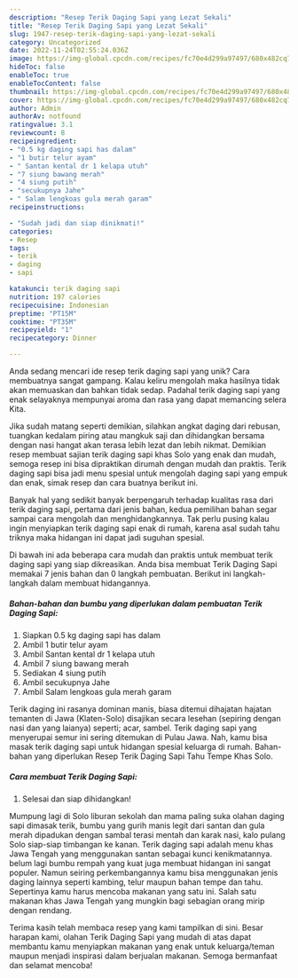 ```yaml
---
description: "Resep Terik Daging Sapi yang Lezat Sekali"
title: "Resep Terik Daging Sapi yang Lezat Sekali"
slug: 1947-resep-terik-daging-sapi-yang-lezat-sekali
category: Uncategorized
date: 2022-11-24T02:55:24.036Z
image: https://img-global.cpcdn.com/recipes/fc70e4d299a97497/680x482cq70/terik-daging-sapi-foto-resep-utama.jpg
hideToc: false
enableToc: true
enableTocContent: false
thumbnail: https://img-global.cpcdn.com/recipes/fc70e4d299a97497/680x482cq70/terik-daging-sapi-foto-resep-utama.jpg
cover: https://img-global.cpcdn.com/recipes/fc70e4d299a97497/680x482cq70/terik-daging-sapi-foto-resep-utama.jpg
author: Admin
authorAv: notfound
ratingvalue: 3.1
reviewcount: 8
recipeingredient:
- "0.5 kg daging sapi has dalam"
- "1 butir telur ayam"
- " Santan kental dr 1 kelapa utuh"
- "7 siung bawang merah"
- "4 siung putih"
- "secukupnya Jahe"
- " Salam lengkoas gula merah garam"
recipeinstructions:

- "Sudah jadi dan siap dinikmati!"
categories:
- Resep
tags:
- terik
- daging
- sapi

katakunci: terik daging sapi 
nutrition: 197 calories
recipecuisine: Indonesian
preptime: "PT15M"
cooktime: "PT35M"
recipeyield: "1"
recipecategory: Dinner

---
```





Anda sedang mencari ide resep terik daging sapi yang unik? Cara membuatnya sangat gampang. Kalau keliru mengolah maka hasilnya tidak akan memuaskan dan bahkan tidak sedap. Padahal terik daging sapi yang enak selayaknya mempunyai aroma dan rasa yang dapat memancing selera Kita.





Jika sudah matang seperti demikian, silahkan angkat daging dari rebusan, tuangkan kedalam piring atau mangkuk saji dan dihidangkan bersama dengan nasi hangat akan terasa lebih lezat dan lebih nikmat. Demikian resep membuat sajian terik daging sapi khas Solo yang enak dan mudah, semoga resep ini bisa dipraktikan dirumah dengan mudah dan praktis. Terik daging sapi bisa jadi menu spesial untuk mengolah daging sapi yang empuk dan enak, simak resep dan cara buatnya berikut ini.

Banyak hal yang sedikit banyak berpengaruh terhadap kualitas rasa dari terik daging sapi, pertama dari jenis bahan, kedua pemilihan bahan segar sampai cara mengolah dan menghidangkannya. Tak perlu pusing kalau ingin menyiapkan terik daging sapi enak di rumah, karena asal sudah tahu triknya maka hidangan ini dapat jadi suguhan spesial.






Di bawah ini ada beberapa cara mudah dan praktis untuk membuat terik daging sapi yang siap dikreasikan. Anda bisa membuat Terik Daging Sapi memakai 7 jenis bahan dan 0 langkah pembuatan. Berikut ini langkah-langkah dalam membuat hidangannya.

<!--inarticleads1-->

##### Bahan-bahan dan bumbu yang diperlukan dalam pembuatan Terik Daging Sapi:

1. Siapkan 0.5 kg daging sapi has dalam
1. Ambil 1 butir telur ayam
1. Ambil  Santan kental dr 1 kelapa utuh
1. Ambil 7 siung bawang merah
1. Sediakan 4 siung putih
1. Ambil secukupnya Jahe
1. Ambil  Salam lengkoas gula merah garam


Terik daging ini rasanya dominan manis, biasa ditemui dihajatan hajatan temanten di Jawa (Klaten-Solo) disajikan secara lesehan (sepiring dengan nasi dan yang laianya) seperti; acar, sambel. Terik daging sapi yang menyerupai semur ini sering ditemukan di Pulau Jawa. Nah, kamu bisa masak terik daging sapi untuk hidangan spesial keluarga di rumah. Bahan-bahan yang diperlukan Resep Terik Daging Sapi Tahu Tempe Khas Solo. 

<!--inarticleads2-->

##### Cara membuat Terik Daging Sapi:


1. Selesai dan siap dihidangkan!

Mumpung lagi di Solo liburan sekolah dan mama paling suka olahan daging sapi dimasak terik, bumbu yang gurih manis legit dari santan dan gula merah dipadukan dengan sambal terasi mentah dan karak nasi, kalo pulang Solo siap-siap timbangan ke kanan. Terik daging sapi adalah menu khas Jawa Tengah yang menggunakan santan sebagai kunci kenikmatannya. belum lagi bumbu rempah yang kuat juga membuat hidangan ini sangat populer. Namun seiring perkembangannya kamu bisa menggunakan jenis daging lainnya seperti kambing, telur maupun bahan tempe dan tahu. Sepertinya kamu harus mencoba makanan yang satu ini. Salah satu makanan khas Jawa Tengah yang mungkin bagi sebagian orang mirip dengan rendang. 

Terima kasih telah membaca resep yang kami tampilkan di sini. Besar harapan kami, olahan Terik Daging Sapi yang mudah di atas dapat membantu kamu menyiapkan makanan yang enak untuk keluarga/teman maupun menjadi inspirasi dalam berjualan makanan. Semoga bermanfaat dan selamat mencoba!
